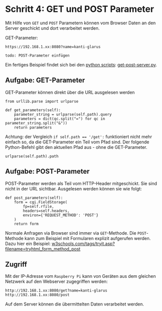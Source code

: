# Schritt 4: GET und POST Parameter

Mit Hilfe von `GET` und `POST` Parametern können vom Browser Daten an den Server geschickt und dort verarbeitet werden.

GET-Parameter:

    https://192.168.1.xx:8080?name=kanti-glarus

    todo: POST-Parameter einfügen

Ein fertiges Beispiel findet sich bei den [python scripts](../python): [get-post-server.py](../python/get-post-server.py).

## Aufgabe: GET-Parameter

GET-Parameter können direkt über die URL ausgelesen werden

    from urllib.parse import urlparse

    def get_parameters(self):
        parameter_string = urlparse(self.path).query
        parameters = dict(qc.split("=") for qc in parameter_string.split("&"))
        return parameters

Achtung: der Vergleich `if self.path == '/get':` funktioniert nicht mehr einfach so, da die GET-Parameter ein Teil vom Pfad sind. Der folgende Python-Befehl
gibt den aktuellen Pfad aus - ohne die GET-Parameter.

    urlparse(self.path).path

## Aufgabe: POST-Parameter

POST-Parameter werden als Teil vom HTTP-Header mitgeschickt. Sie sind nicht in der URL sichtbar. Ausgelesen werden können sie wie folgt:

    def post_parameters(self):
        form = cgi.FieldStorage(
            fp=self.rfile,
            headers=self.headers,
            environ={'REQUEST_METHOD': 'POST'}
        )
        return form

Normale Anfragen via Browser sind immer via `GET`-Methode. Die `POST`-Methode kann zum Beispiel mit Formularen explizit aufgerufen werden.
Dazu hier ein Beispiel: [w3schools.com/tags/tryit.asp?filename=tryhtml_form_method_post](https://www.w3schools.com/tags/tryit.asp?filename=tryhtml_form_method_post)

## Zugriff

Mit der IP-Adresse vom `Raspberry Pi` kann von Geräten aus dem gleichen Netzwerk auf den Webserver zugegriffen werden:

    http://192.168.1.xx:8080/get?name=kanti-glarus
    http://192.168.1.xx:8080/post

Auf dem Server können die übermittelten Daten verarbeitet werden.
